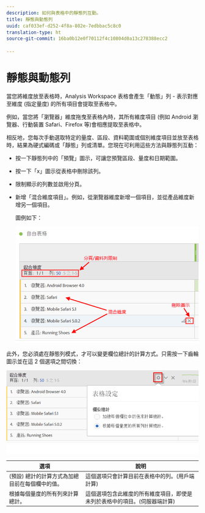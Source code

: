 ```yaml
---
description: 如何與表格中的靜態列互動。
title: 靜態與動態列
uuid: caf033ef-d252-4f8a-802e-7edbbac5c8c0
translation-type: ht
source-git-commit: 16ba0b12e0f70112f4c10804d0a13c278388ecc2

---
```



# 靜態與動態列

當您將維度放至表格時，Analysis Workspace 表格會產生「動態」列 - 表示對應至維度 (指定量度) 的所有項目會提取至表格中。

例如，當您將「瀏覽器」維度拖曳至表格內時，其所有維度項目 (例如 Android 瀏覽器、行動裝置 Safari、Firefox 等)會相應提取至表格中。

相反地，您每次手動選取特定的量度、區段、資料範圍或個別維度項目並放至表格時，結果為硬式編碼或「靜態」列或清單。您現在可利用這些方法與靜態列互動：

* 按一下靜態列中的「預覽」圖示，可讓您預覽區段、量度和日期範圍。
* 按一下「x」圖示從表格中刪除該列。
* 限制顯示的列數並啟用分頁。
* 新增「混合維度項目」。例如，從瀏覽器維度新增一個項目，並從產品維度新增另一個項目。

   圖例如下：

   ![](assets/static_rows.png)

此外，您必須處在靜態列模式，才可以變更欄位總計的計算方式。只需按一下齒輪圖示並在這 2 個選項之間切換：

![](assets/column-totals.png)

| 選項 | 說明 |
|---|---|
| (預設) 總計的計算方式為加總目前在每個欄中的值。 | 這個選項只會計算目前在表格中的列。(用戶端計算) |
| 根據每個量度的所有列來計算總計。 | 這個選項包含此維度的所有維度項目，即使是未列於表格中的項目。(伺服器端計算) |

